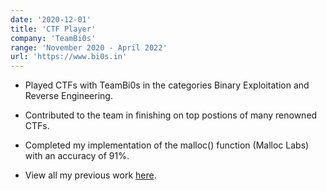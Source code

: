 ```yaml
---
date: '2020-12-01'
title: 'CTF Player'
company: 'TeamBi0s'
range: 'November 2020 - April 2022'
url: 'https://www.bi0s.in'
---
```


- Played CTFs with TeamBi0s in the categories Binary Exploitation and Reverse Engineering.

- Contributed to the team in finishing on top postions of many renowned CTFs.

- Completed my implementation of the malloc() function (Malloc Labs) with an accuracy of 91%.

- View all my previous work [here](https://drive.google.com/drive/folders/1e8rnyb-r07s6Ss8QInvjiLU4rhJAYTCZ?usp=sharing).
